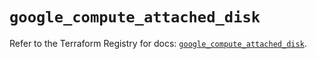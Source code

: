 # `google_compute_attached_disk`

Refer to the Terraform Registry for docs: [`google_compute_attached_disk`](https://registry.terraform.io/providers/hashicorp/google/5.13.0/docs/resources/compute_attached_disk).

